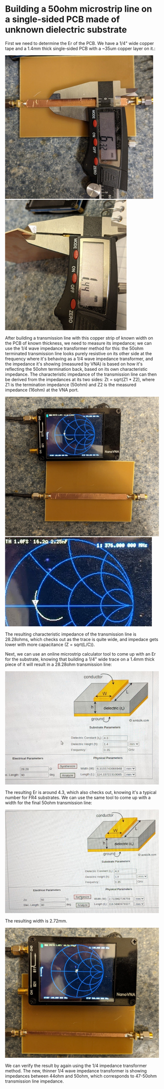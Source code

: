 # Building a 50ohm microstrip line on a single-sided PCB made of unknown dielectric substrate

First we need to determine the Er of the PCB. We have a 1/4" wide copper tape and a 1.4mm thick single-sided PCB with a ~35um copper layer on it.:

![image 1](TraceThickness.jpg)
![image 2](SubstrateThickness.jpg)

After building a transmission line with this copper strip of known width on the PCB of known thickness, we need to measure its impedance; we can use the 1/4 wave impedance transformer method for this: the 50ohm terminated transmission line looks purely resistive on its other side at the frequency where it's behaving as a 1/4 wave impedance transformer, and the impedance it's showing (measured by VNA) is based on how it's reflecting the 50ohm termination back, based on its own characteristic impedance.
The characteristic impedance of the transmission line can then be derived from the impedances at its two sides: Zt = sqrt(Z1 * Z2), where Z1 is the termination impedance (50ohm) and Z2 is the measured impedance (16ohm) at the VNA port.

![image 3](ThickWg.jpg)
![image 4](vna.jpg)

The resulting characteristic impedance of the transmission line is 28.28ohms, which checks out as the trace is quite wide, and impedace gets lower with more capacitance (Z = sqrt(L/C)).

Next, we can use an online microstrip calculator tool to come up with an Er for the substrate, knowing that building a 1/4" wide trace on a 1.4mm thick piece of it will result in a 28.28ohm transmission line:


![image 5](Calc28ohm.jpg)

The resulting Er is around 4.3, which also checks out, knowing it's a typical number for FR4 substrates. We can use the same tool to come up with a width for the final 50ohm transmission line:


![image 6](Calc50ohm.jpg)

The resulting width is 2.72mm.

![image 7](ThinWg.jpg)

We can verify the result by again using the 1/4 impedance transformer method. The new, thinner 1/4 wave impedance transformer is showing impedances between 44ohm and 50ohm, which corresponds to 47-50ohm transmission line impedance.


